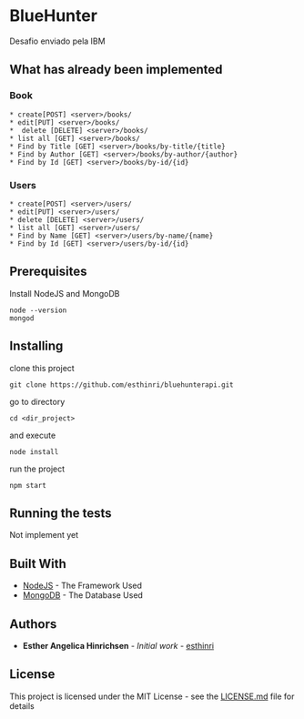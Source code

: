 # BlueHunter

Desafio enviado pela IBM

## What has already been implemented  

### Book
	* create[POST] <server>/books/
	* edit[PUT] <server>/books/
	*  delete [DELETE] <server>/books/
	* list all [GET] <server>/books/
	* Find by Title [GET] <server>/books/by-title/{title}
	* Find by Author [GET] <server>/books/by-author/{author}
	* Find by Id [GET] <server>/books/by-id/{id}
### Users
	* create[POST] <server>/users/
	* edit[PUT] <server>/users/
	* delete [DELETE] <server>/users/
	* list all [GET] <server>/users/
	* Find by Name [GET] <server>/users/by-name/{name}
	* Find by Id [GET] <server>/users/by-id/{id}



## Prerequisites

Install NodeJS and MongoDB 

```
node --version
mongod
```

## Installing

clone this project

```
git clone https://github.com/esthinri/bluehunterapi.git
```

go to directory 

```
cd <dir_project>
```

and execute

```
node install
```

run the project

```
npm start
```


## Running the tests

Not implement yet

## Built With

* [NodeJS](https://nodejs.org/dist/latest-v8.x/docs/api/) - The Framework Used
* [MongoDB](https://docs.mongodb.com/?_ga=2.68280726.640505578.1508357241-694770185.1508357241) - The Database Used

## Authors

* **Esther Angelica Hinrichsen** - *Initial work* - [esthinri](https://github.com/esthinri)

## License

This project is licensed under the MIT License - see the [LICENSE.md](LICENSE.md) file for details
